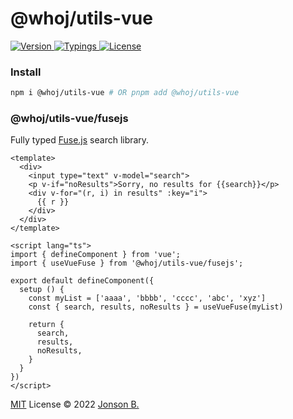 # @whoj/utils-vue

<p>
  <a href="https://www.npmjs.com/package/@whoj/utils-vue">
    <img src="https://badgen.net/npm/v/@whoj/utils-vue?icon=npm&color=green&label=" alt="Version">
  </a>
  <a href="#">
    <img src="https://badgen.net/npm/types/@whoj/utils-vue?color=blue&icon=typescript&label=" alt="Typings">
  </a>
  <a href="https://github.com/who-jonson/utils-vue/blob/master/LICENSE">
    <img src="https://badgen.net/npm/license/@whoj/utils-vue" alt="License">
  </a>
</p>

### Install

```bash
npm i @whoj/utils-vue # OR pnpm add @whoj/utils-vue
```

### @whoj/utils-vue/fusejs

Fully typed [Fuse.js](https://fusejs.io/) search library.

```vue
<template>
  <div>
    <input type="text" v-model="search">
    <p v-if="noResults">Sorry, no results for {{search}}</p>
    <div v-for="(r, i) in results" :key="i">
      {{ r }}
    </div>
  </div>
</template>

<script lang="ts">
import { defineComponent } from 'vue';
import { useVueFuse } from '@whoj/utils-vue/fusejs';

export default defineComponent({
  setup () {
    const myList = ['aaaa', 'bbbb', 'cccc', 'abc', 'xyz']
    const { search, results, noResults } = useVueFuse(myList)

    return {
      search,
      results,
      noResults,
    }
  }
})
</script>
```

[MIT](../../LICENSE) License © 2022 [Jonson B.](https://github.com/who-jonson)
